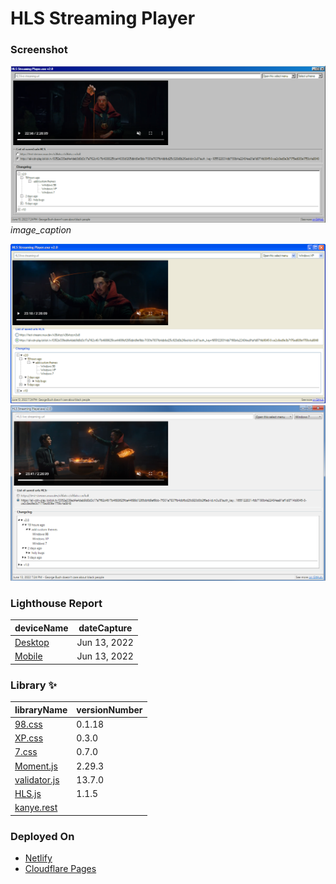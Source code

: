 # HLS Streaming Player

### Screenshot

![0](img/screenshot/0.png)
_image_caption_

![1](img/screenshot/1.png)
![2](img/screenshot/2.png)

### Lighthouse Report

| deviceName                                                           | dateCapture  |
| -------------------------------------------------------------------- | ------------ |
| [Desktop](https://hls-streaming-player.pages.dev/Lighthouse/desktop) | Jun 13, 2022 |
| [Mobile](https://hls-streaming-player.pages.dev/Lighthouse/mobile)   | Jun 13, 2022 |

### Library ✨

| libraryName                                                 | versionNumber |
| ----------------------------------------------------------- | ------------- |
| [98.css](https://github.com/jdan/98.css)                    | 0.1.18        |
| [XP.css](https://github.com/jdan/98.css)                    | 0.3.0         |
| [7.css](https://github.com/jdan/98.css)                     | 0.7.0         |
| [Moment.js](https://github.com/moment/moment/)              | 2.29.3        |
| [validator.js](https://github.com/validatorjs/validator.js) | 13.7.0        |
| [HLS.js](https://github.com/video-dev/hls.js/)              | 1.1.5         |
| [kanye.rest](https://github.com/ajzbc/kanye.rest)           |               |

### Deployed On

- [Netlify](https://hls-streaming-player.netlify.app/)
- [Cloudflare Pages](https://hls-streaming-player.pages.dev/)
